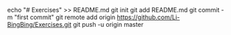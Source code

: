 echo "# Exercises" >> README.md
git init
git add README.md
git commit -m "first commit"
git remote add origin https://github.com/Li-BingBing/Exercises.git
git push -u origin master
